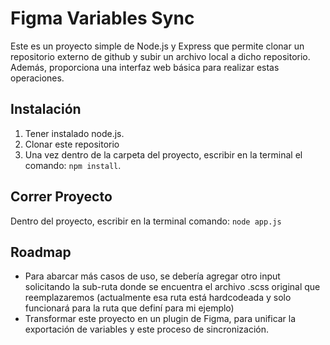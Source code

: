 # Figma Variables Sync

Este es un proyecto simple de Node.js y Express que permite clonar un repositorio externo de github y subir un archivo local a dicho repositorio. 
Además, proporciona una interfaz web básica para realizar estas operaciones.


## Instalación

1. Tener instalado node.js.
2. Clonar este repositorio
3. Una vez dentro de la carpeta del proyecto, escribir en la terminal el comando: `npm install`.


## Correr Proyecto

Dentro del proyecto, escribir en la terminal comando: `node app.js`


## Roadmap

- Para abarcar más casos de uso, se debería agregar otro input solicitando la sub-ruta donde se encuentra el archivo .scss original que reemplazaremos (actualmente esa ruta está hardcodeada y solo funcionará para la ruta que definí para mi ejemplo)
- Transformar este proyecto en un plugin de Figma, para unificar la exportación de variables y este proceso de sincronización.
